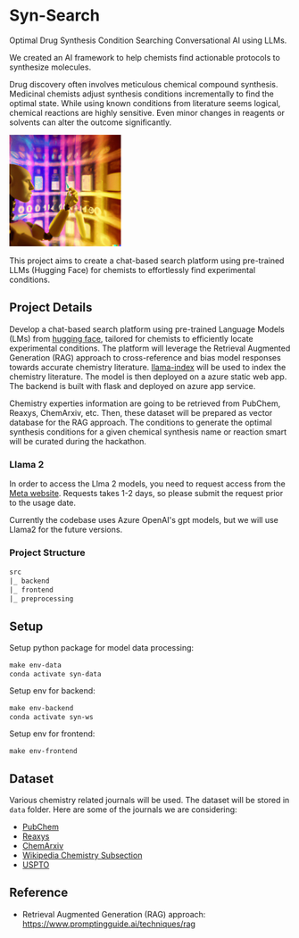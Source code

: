 # Syn-Search
Optimal Drug Synthesis Condition Searching Conversational AI using LLMs.

We created an AI framework to help chemists find actionable protocols to synthesize molecules.

Drug discovery often involves meticulous chemical compound synthesis. Medicinal chemists adjust synthesis conditions incrementally to find the optimal state. While using known conditions from literature seems logical, chemical reactions are highly sensitive. Even minor changes in reagents or solvents can alter the outcome significantly.

<img src="figs/frontpage.png" alt="syn-search" width=200px class="center"/>

This project aims to create a chat-based search platform using pre-trained LLMs (Hugging Face) for chemists to effortlessly find experimental conditions.

## Project Details
Develop a chat-based search platform using pre-trained Language Models (LMs) from [hugging face](https://huggingface.co/meta-llama), tailored for chemists to efficiently locate experimental conditions.
The platform will leverage the Retrieval Augmented Generation (RAG) approach to cross-reference and bias model responses towards accurate chemistry literature. [llama-index](https://gpt-index.readthedocs.io/en/latest/index.html) will be used to index the chemistry literature.
The model is then deployed on a azure static web app. The backend is built with flask and deployed on azure app service.

Chemistry experties information are going to be retrieved from PubChem, Reaxys, ChemArxiv, etc. Then, these dataset will be prepared as vector database for the RAG approach. The conditions to generate the optimal synthesis conditions for a given chemical synthesis name or reaction smart will be curated during the hackathon.

### Llama 2
In order to access the Llma 2 models, you need to request access from the [Meta website](https://ai.meta.com/resources/models-and-libraries/llama-downloads). Requests takes 1-2 days, so please submit the request prior to the usage date.

Currently the codebase uses Azure OpenAI's gpt models, but we will use Llama2 for the future versions.

### Project Structure
```
src
|_ backend
|_ frontend
|_ preprocessing
```

## Setup
Setup python package for model data processing:

    make env-data
    conda activate syn-data

Setup env for backend:

    make env-backend
    conda activate syn-ws

Setup env for frontend:

    make env-frontend

## Dataset
Various chemistry related journals will be used. The dataset will be stored in `data` folder. Here are some of the journals we are considering:

- [PubChem](https://pubchem.ncbi.nlm.nih.gov/)
- [Reaxys](https://www.elsevier.com/products/reaxys)
- [ChemArxiv](https://chemrxiv.org/)
- [Wikipedia Chemistry Subsection](https://huggingface.co/datasets/wikipedia)
- [USPTO](https://figshare.com/articles/dataset/Chemical_reactions_from_US_patents_1976-Sep2016_/5104873/1)

## Reference
- Retrieval Augmented Generation (RAG) approach: https://www.promptingguide.ai/techniques/rag

